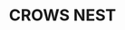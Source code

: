 ---
lastmod: '2025-04-06T06:05:20+00:00'
latitude: -33.828361
layout: suburb
longitude: 151.192212
postcode: '2065'
state: NSW
title: CROWS NEST
url: /nsw/crows-nest/
---